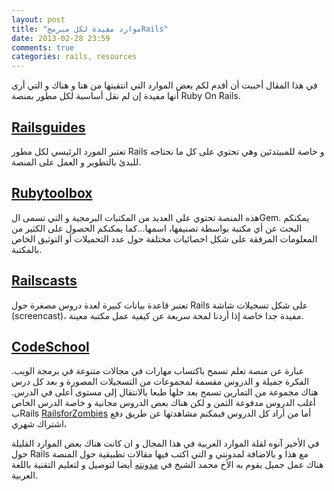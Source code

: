 ```yaml
---
layout: post
title: "موارد مفيدة لكل مبرمجRails"
date: 2013-02-28 23:59
comments: true
categories: rails, resources
---
```

في هذا المقال أحببت أن أقدم لكم بعض الموارد التي انتقيتها من هنا و هناك و التي أرى أنها مفيدة إن لم نقل أساسية لكل مطور بمنصة Ruby On Rails.
<!-- more -->
[Railsguides](http://edgeguides.rubyonrails.org/)
----------------
تعتبر المورد الرئيسي لكل مطور Rails و خاصة للمبيتدئين وهي تحتوي على كل ما نحتاجه للبدئ بالتطوير و العمل على المنصة.

[Rubytoolbox](https://www.ruby-toolbox.com/)  
-----------------
هذه المنصة تحتوي على العديد من المكتبات البرمجية و التي تسمى الGem. يمكنكم البحث عن أي مكتبة بواسطة تصنيفها، اسمها...كما يمكنكم الحصول على الكثير من المعلومات المرفقة على شكل احصائيات مختلفة حول عدد التحميلات أو التوثيق الخاص بالمكتبة.

[Railscasts](http://railscasts.com/)
----------------

تعتبر قاعدة بيانات كبيرة لعدة دروس مصغرة حول Rails على شكل تسجيلات شاشة (screencast)، مفيدة جدا خاصة إذا أردنا لمحة سريعة عن كيفية عمل مكتبة معينة. 

[CodeSchool](http://www.codeschool.com/)
------------------
عبارة عن منصة تعلم تسمح باكتساب مهارات في مجالات متنوعة في برمجة الويب. الفكرة جميلة و الدروس مقسمة لمجموعات من التسجيلات المصورة و بعد كل درس هناك مجموعة من التمارين تسمح بعد حلها طبعا بالانتقال إلى مستوى أعلى في الدرس. أغلب الدروس مدفوعة الثمن و لكن هناك بعض الدروس مجانية و خاصة الدرس الخاص بRails  [RailsforZombies](http://www.codeschool.com/courses/rails-for-zombies-redux/) أما من أراد كل الدروس فيمكنم مشاهدتها عن طريق دفع اشتراك شهري،

في الأخير آنوه لقلة الموارد العربية في هذا المجال و ان كانت هناك بعض الموارد القليلة حول Rails مع هذا و بالاضافة لمدونتي و التي اكتب فيها مقالات تطبيقية حول المنصة هناك عمل جميل يقوم به الأخ محمد الشيخ في  [مدونته](http://blog.msheikh.me/) أيضا لتوصيل و لتعليم التقنية باللغة العربية.




